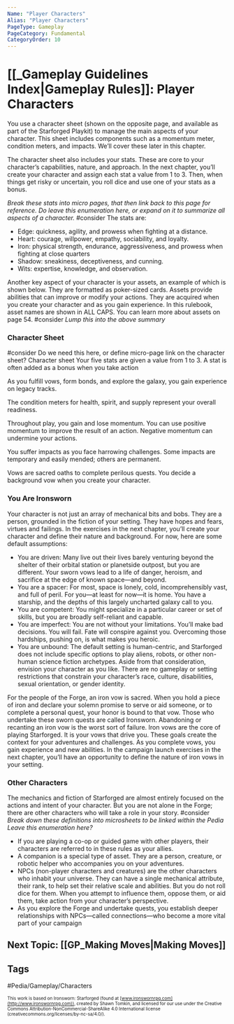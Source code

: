```yaml
---
Name: "Player Characters"
Alias: "Player Characters"
PageType: Gameplay
PageCategory: Fundamental
CategoryOrder: 10
---
```

# [[_Gameplay Guidelines Index|Gameplay Rules]]: Player Characters
You use a character sheet (shown on the opposite page, and available as part of the Starforged Playkit) to manage the main aspects of your character. This sheet includes components such as a momentum meter, condition meters, and impacts. We’ll cover these later in this chapter.

The character sheet also includes your stats. These are core to your character’s capabilities, nature, and approach. In the next chapter, you’ll create your character and assign each stat a value from 1 to 3. Then, when things get risky or uncertain, you roll dice and use one of your stats as a bonus. 

*Break these stats into micro pages, that then link back to this page for reference. Do leave this enumeration here, or expand on it to summarize all aspects of a character.* #consider 
The stats are: 
- Edge: quickness, agility, and prowess when fighting at a distance. 
- Heart: courage, willpower, empathy, sociability, and loyalty. 
- Iron: physical strength, endurance, aggressiveness, and prowess when fighting at close quarters
- Shadow: sneakiness, deceptiveness, and cunning. 
- Wits: expertise, knowledge, and observation. 

Another key aspect of your character is your assets, an example of which is shown below. They are formatted as poker-sized cards. Assets provide abilities that can improve or modify your actions. They are acquired when you create your character and as you gain experience. In this rulebook, asset names are shown in ALL CAPS. You can learn more about assets on page 54.
#consider *Lump this into the above summary*

### Character Sheet
#consider Do we need this here, or define micro-page link on the character sheet?
Character sheet
Your five stats are given a value from 1 to 3. A stat is often added as a bonus when you take action

As you fulfill vows, form bonds, and explore the galaxy, you gain experience on legacy tracks.

The condition meters for health, spirit, and supply represent your overall readiness.

Throughout play, you gain and lose momentum. You can use positive momentum to improve the result of an action. Negative momentum can undermine your actions.

You suffer impacts as you face harrowing challenges. Some impacts are temporary and easily mended; others are permanent.

Vows are sacred oaths to complete perilous quests. You decide a background vow when you create your character.

### You Are Ironsworn
Your character is not just an array of mechanical bits and bobs. They are a person, grounded in the fiction of your setting. They have hopes and fears, virtues and failings. In the exercises in the next chapter, you’ll create your character and define their nature and background. For now, here are some default assumptions:
- You are driven: Many live out their lives barely venturing beyond the shelter of their orbital station or planetside outpost, but you are different. Your sworn vows lead to a life of danger, heroism, and sacrifice at the edge of known space—and beyond. 
- You are a spacer: For most, space is lonely, cold, incomprehensibly vast, and full of peril. For you—at least for now—it is home. You have a starship, and the depths of this largely uncharted galaxy call to you. 
- You are competent: You might specialize in a particular career or set of skills, but you are broadly self-reliant and capable. 
- You are imperfect: You are not without your limitations. You’ll make bad decisions. You will fail. Fate will conspire against you. Overcoming those hardships, pushing on, is what makes you heroic. 
- You are unbound: The default setting is human-centric, and Starforged does not include specific options to play aliens, robots, or other non-human science fiction archetypes. Aside from that consideration, envision your character as you like. There are no gameplay or setting restrictions that constrain your character’s race, culture, disabilities, sexual orientation, or gender identity.

For the people of the Forge, an iron vow is sacred. When you hold a piece of iron and declare your solemn promise to serve or aid someone, or to complete a personal quest, your honor is bound to that vow. Those who undertake these sworn quests are called Ironsworn. Abandoning or recanting an iron vow is the worst sort of failure. Iron vows are the core of playing Starforged. It is your vows that drive you. These goals create the context for your adventures and challenges. As you complete vows, you gain experience and new abilities. In the campaign launch exercises in the next chapter, you’ll have an opportunity to define the nature of iron vows in your setting.

### Other Characters
The mechanics and fiction of Starforged are almost entirely focused on the actions and intent of your character. But you are not alone in the Forge; there are other characters who will take a role in your story. 
#consider *Break down these definitions into microsheets to be linked within the Pedia*
*Leave this enumeration here?*

- If you are playing a co-op or guided game with other players, their characters are referred to in these rules as your allies. 
- A companion is a special type of asset. They are a person, creature, or robotic helper who accompanies you on your adventures. 
- NPCs (non-player characters and creatures) are the other characters who inhabit your universe. They can have a single mechanical attribute, their rank, to help set their relative scale and abilities. But you do not roll dice for them. When you attempt to influence them, oppose them, or aid them, take action from your character’s perspective. 
- As you explore the Forge and undertake quests, you establish deeper relationships with NPCs—called connections—who become a more vital part of your campaign

## Next Topic: [[GP_Making Moves|Making Moves]]

## Tags
#Pedia/Gameplay/Characters

<font size=-2>This work is based on Ironsworn: Starforged (found at [www.ironswornrpg.com](http://www.ironswornrpg.com)), created by Shawn Tomkin, and licensed for our use under the Creative Commons Attribution-NonCommercial-ShareAlike 4.0 International license  (creativecommons.org/licenses/by-nc-sa/4.0/).</font>
